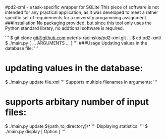 #pd2-xml - a task-specific wrapper for SQLite
This piece of software is not intended for any practical application, as it was developed to meet a rather specific set of requirements for a university progamming assignment.
###Installation
No packaging provided, but since this tool only uses the Python standard library, no addtional software is required.

'''
$ git clone git@github.com:peteris-racinskis/pd2-xml.git
...
$ cd pd2-xml/
$ ./main.py [ ... ARGUMENTS ... ]
'''
###Usage
Updating values in the database file:
'''
# updating values in the database:
$ ./main.py update file.xml
'''
Supports multiple filenames in arguments:
'''
# supports arbitary number of input files:
$ ./main.py update ${path_to_directory}/*
'''
Displaying statistics:
'''
$ ./main.py display [ Option ]
'''
